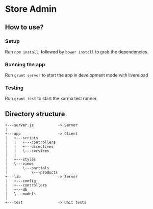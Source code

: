 Store Admin
================

## How to use?

### Setup
Run `npm install`, followed by `bower install` to grab the dependencies.

### Running the app
Run `grunt server` to start the app in development mode with livereload

### Testing
Run `grunt test` to start the karma test runner.

## Directory structure
    +---server.js           -> Server
    |
    +---app                 -> Client
    |   +---scripts
    |   |   +---controllers
    |   |   +---directives
    |   |   \---services
    |   |
    |   +---styles
    |   \---views
    |       \---partials
    |           \---products
    +---lib                 -> Server
    |   +---config
    |   +---controllers
    |   +---db
    |   \---models
    |           
    +---test                -> Unit tests
